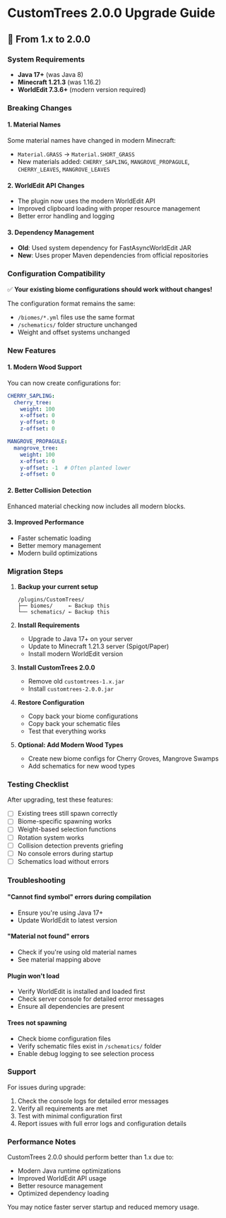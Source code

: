 # CustomTrees 2.0.0 Upgrade Guide

## 🚀 From 1.x to 2.0.0

### System Requirements
- **Java 17+** (was Java 8)
- **Minecraft 1.21.3** (was 1.16.2)
- **WorldEdit 7.3.6+** (modern version required)

### Breaking Changes

#### 1. Material Names
Some material names have changed in modern Minecraft:
- `Material.GRASS` → `Material.SHORT_GRASS`
- New materials added: `CHERRY_SAPLING`, `MANGROVE_PROPAGULE`, `CHERRY_LEAVES`, `MANGROVE_LEAVES`

#### 2. WorldEdit API Changes
- The plugin now uses the modern WorldEdit API
- Improved clipboard loading with proper resource management
- Better error handling and logging

#### 3. Dependency Management
- **Old**: Used system dependency for FastAsyncWorldEdit JAR
- **New**: Uses proper Maven dependencies from official repositories

### Configuration Compatibility
✅ **Your existing biome configurations should work without changes!**

The configuration format remains the same:
- `/biomes/*.yml` files use the same format
- `/schematics/` folder structure unchanged
- Weight and offset systems unchanged

### New Features

#### 1. Modern Wood Support
You can now create configurations for:
```yaml
CHERRY_SAPLING:
  cherry_tree:
    weight: 100
    x-offset: 0
    y-offset: 0
    z-offset: 0

MANGROVE_PROPAGULE:
  mangrove_tree:
    weight: 100
    x-offset: 0
    y-offset: -1  # Often planted lower
    z-offset: 0
```

#### 2. Better Collision Detection
Enhanced material checking now includes all modern blocks.

#### 3. Improved Performance
- Faster schematic loading
- Better memory management
- Modern build optimizations

### Migration Steps

1. **Backup your current setup**
   ```
   /plugins/CustomTrees/
   ├── biomes/     ← Backup this
   └── schematics/ ← Backup this
   ```

2. **Install Requirements**
   - Upgrade to Java 17+ on your server
   - Update to Minecraft 1.21.3 server (Spigot/Paper)
   - Install modern WorldEdit version

3. **Install CustomTrees 2.0.0**
   - Remove old `customtrees-1.x.jar`
   - Install `customtrees-2.0.0.jar`

4. **Restore Configuration**
   - Copy back your biome configurations
   - Copy back your schematic files
   - Test that everything works

5. **Optional: Add Modern Wood Types**
   - Create new biome configs for Cherry Groves, Mangrove Swamps
   - Add schematics for new wood types

### Testing Checklist

After upgrading, test these features:
- [ ] Existing trees still spawn correctly
- [ ] Biome-specific spawning works
- [ ] Weight-based selection functions
- [ ] Rotation system works
- [ ] Collision detection prevents griefing
- [ ] No console errors during startup
- [ ] Schematics load without errors

### Troubleshooting

#### "Cannot find symbol" errors during compilation
- Ensure you're using Java 17+
- Update WorldEdit to latest version

#### "Material not found" errors
- Check if you're using old material names
- See material mapping above

#### Plugin won't load
- Verify WorldEdit is installed and loaded first
- Check server console for detailed error messages
- Ensure all dependencies are present

#### Trees not spawning
- Check biome configuration files
- Verify schematic files exist in `/schematics/` folder
- Enable debug logging to see selection process

### Support

For issues during upgrade:
1. Check the console logs for detailed error messages
2. Verify all requirements are met
3. Test with minimal configuration first
4. Report issues with full error logs and configuration details

### Performance Notes

CustomTrees 2.0.0 should perform better than 1.x due to:
- Modern Java runtime optimizations
- Improved WorldEdit API usage
- Better resource management
- Optimized dependency loading

You may notice faster server startup and reduced memory usage.